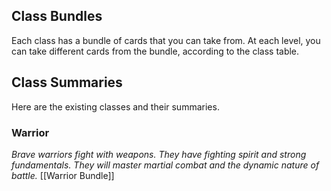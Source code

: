## Class Bundles
Each class has a bundle of cards that you can take from.
At each level, you can take different cards from the bundle, according to the class table.
## Class Summaries
Here are the existing classes and their summaries.
### Warrior
*Brave warriors fight with weapons. They have fighting spirit and strong fundamentals. They will master martial combat and the dynamic nature of battle.*
[[Warrior Bundle]]
